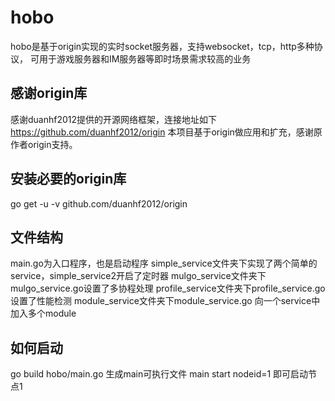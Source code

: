 # hobo 
hobo是基于origin实现的实时socket服务器，支持websocket，tcp，http多种协议，
可用于游戏服务器和IM服务器等即时场景需求较高的业务
## 感谢origin库
感谢duanhf2012提供的开源网络框架，连接地址如下
https://github.com/duanhf2012/origin
本项目基于origin做应用和扩充，感谢原作者origin支持。 
## 安装必要的origin库
go get -u -v github.com/duanhf2012/origin
## 文件结构
main.go为入口程序，也是启动程序
simple_service文件夹下实现了两个简单的service，simple_service2开启了定时器
mulgo_service文件夹下mulgo_service.go设置了多协程处理
profile_service文件夹下profile_service.go设置了性能检测
module_service文件夹下module_service.go 向一个service中加入多个module

## 如何启动
go build hobo/main.go 生成main可执行文件
main start nodeid=1 即可启动节点1